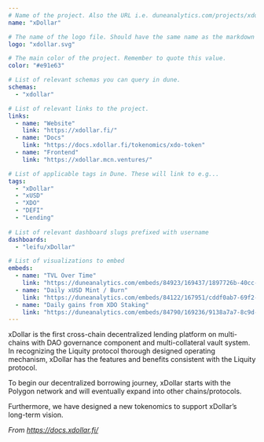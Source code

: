 ```yaml
---
# Name of the project. Also the URL i.e. duneanalytics.com/projects/xdollar.
name: "xDollar" 

# The name of the logo file. Should have the same name as the markdown file.
logo: "xdollar.svg"

# The main color of the project. Remember to quote this value.
color: "#e91e63"

# List of relevant schemas you can query in dune.
schemas: 
  - "xdollar"

# List of relevant links to the project.
links:
  - name: "Website"
    link: "https://xdollar.fi/"
  - name: "Docs"
    link: "https://docs.xdollar.fi/tokenomics/xdo-token"
  - name: "Frontend"
    link: "https://xdollar.mcn.ventures/"

# List of applicable tags in Dune. These will link to e.g...
tags:
  - "xDollar" 
  - "xUSD"
  - "XDO"
  - "DEFI"
  - "Lending"
  
# List of relevant dashboard slugs prefixed with username
dashboards:
  - "leifu/xDollar"

# List of visualizations to embed
embeds:
  - name: "TVL Over Time"
    link: "https://duneanalytics.com/embeds/84923/169437/1897726b-40cc-43e8-a6a5-41d8228c37da" 
  - name: "Daily xUSD Mint / Burn" 
    link: "https://duneanalytics.com/embeds/84122/167951/cddf0ab7-69f2-46ef-aa70-df91e4ee68b2" 
  - name: "Daily gains from XDO Staking"
    link: "https://duneanalytics.com/embeds/84790/169236/9138a7a7-8c9d-44d5-91f9-4df9363fee83" 
---
```


xDollar is the first cross-chain decentralized lending platform on multi-chains with DAO governance component and multi-collateral vault system. In recognizing the Liquity protocol thorough designed operating mechanism, xDollar has the features and benefits consistent with the Liquity protocol.

To begin our decentralized borrowing journey, xDollar starts with the Polygon network and will eventually expand into other chains/protocols. 

Furthermore, we have designed a new tokenomics to support xDollar’s long-term vision.
 
*From https://docs.xdollar.fi/*
